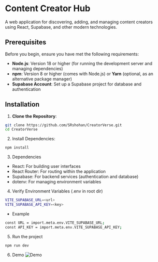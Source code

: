 # Content Creator Hub

A web application for discovering, adding, and managing content creators using React, Supabase, and other modern technologies.

## Prerequisites

Before you begin, ensure you have met the following requirements:

- **Node.js**: Version 18 or higher (for running the development server and managing dependencies)
- **npm**: Version 8 or higher (comes with Node.js) or **Yarn** (optional, as an alternative package manager)
- **Supabase Account**: Set up a Supabase project for database and authentication

## Installation

1. **Clone the Repository**:

```sh
git clone https://github.com/SRshohan/CreatorVerse.git
cd CreatorVerse
```

2. Install Dependencies:
```sh
npm install
```

3. Dependencies

- React: For building user interfaces
- React Router: For routing within the application
- Supabase: For backend services (authentication and database)
- dotenv: For managing environment variables

4. Verify Environment Variables (.env in root dir)

```sh
VITE_SUPABASE_URL=<url>
VITE_SUPABASE_API_KEY=<key>
```
- Example

```sh
const URL = import.meta.env.VITE_SUPABASE_URL;
const API_KEY = import.meta.env.VITE_SUPABASE_API_KEY;
```

5. Run the project

```sh
npm run dev
```

6. Demo
![Demo](src/demo/Kapture%202024-08-29%20at%2017.04.23.gif)





